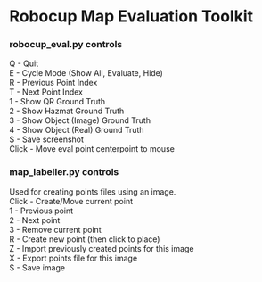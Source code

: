 # Robocup Map Evaluation Toolkit  

### robocup_eval.py controls  
Q - Quit  
E - Cycle Mode (Show All, Evaluate, Hide)  
R - Previous Point Index  
T - Next Point Index  
1 - Show QR Ground Truth  
2 - Show Hazmat Ground Truth  
3 - Show Object (Image) Ground Truth  
4 - Show Object (Real) Ground Truth  
S - Save screenshot  
Click - Move eval point centerpoint to mouse
  
### map_labeller.py controls  
Used for creating points files using an image.  
Click - Create/Move current point  
1 - Previous point  
2 - Next point  
3 - Remove current point  
R - Create new point (then click to place)  
Z - Import previously created points for this image  
X - Export points file for this image  
S - Save image  